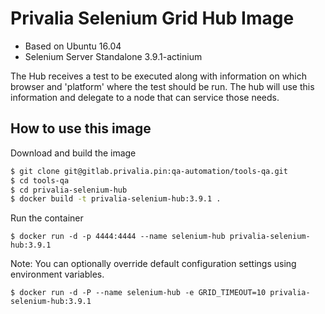 Privalia Selenium Grid Hub Image
=============================

* Based on Ubuntu 16.04
* Selenium Server Standalone 3.9.1-actinium

The Hub receives a test to be executed along with information on which browser and 'platform' where the test should be run. The hub will use this information and delegate to a node that can service those needs.

## How to use this image

Download and build the image
``` bash
$ git clone git@gitlab.privalia.pin:qa-automation/tools-qa.git
$ cd tools-qa
$ cd privalia-selenium-hub
$ docker build -t privalia-selenium-hub:3.9.1 .
```

Run the container
```
$ docker run -d -p 4444:4444 --name selenium-hub privalia-selenium-hub:3.9.1
```

Note: You can optionally override default configuration settings using environment variables.

```
$ docker run -d -P --name selenium-hub -e GRID_TIMEOUT=10 privalia-selenium-hub:3.9.1
